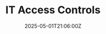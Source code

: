 ---
title: IT Access Controls
linkTitle: IT Access Controls
date: '2025-05-01T21:06:00Z'
weight: 1
description: Green Orbit Digital's IT Access Controls Policy establishes guidelines
  for managing access to systems and data, emphasizing least privilege, user account
  management, regular audits, and compliance with regulations to protect sensitive
  information from unauthorized access.
draft: false
ref: it-access-controls
---